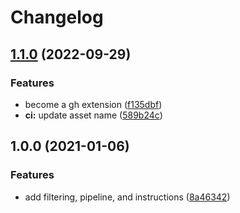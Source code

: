 # Changelog

## [1.1.0](https://github.com/jef/gh-vanity/compare/v1.0.0...v1.1.0) (2022-09-29)


### Features

* become a gh extension ([f135dbf](https://github.com/jef/gh-vanity/commit/f135dbfcfe3653f020586a294a9c3fe6b3826eb5))
* **ci:** update asset name ([589b24c](https://github.com/jef/gh-vanity/commit/589b24c2467c1ed0cc9b1535416fe448cf08b680))

## 1.0.0 (2021-01-06)


### Features

* add filtering, pipeline, and instructions ([8a46342](https://www.github.com/jef/stargazer-vanity/commit/8a46342d44f9ea67009c1f442a0460f22d8e5be7))
